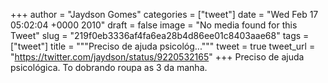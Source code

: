 
+++
author = "Jaydson Gomes"
categories = ["tweet"]
date = "Wed Feb 17 05:02:04 +0000 2010"
draft = false
image = "No media found for this Tweet"
slug = "219f0eb3336af4fa6ea28b4d86ee01c8403aae68"
tags = ["tweet"]
title = """Preciso de ajuda psicológ..."""
tweet = true
tweet_url = "https://twitter.com/jaydson/status/9220532165"
+++
Preciso de ajuda psicológica. To dobrando roupa as 3 da manha.
